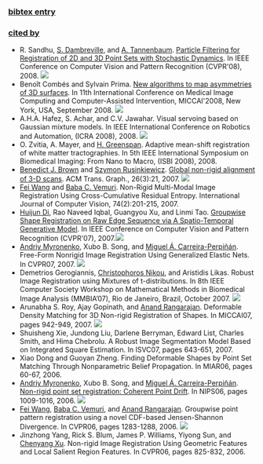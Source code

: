 ### [bibtex entry](http://gmmreg.googlecode.com/svn/trunk/iccv05_bib.txt) ###

### [cited by](http://scholar.google.com/scholar?hl=en&lr=&cites=6148543078786051652) ###

  * R. Sandhu, [S. Dambreville](http://www.bme.gatech.edu/groups/bil/people/Samuel.Dambreville/Samuel.Dambreville.html), and [A. Tannenbaum](http://www.bme.gatech.edu/groups/bil/). [Particle Filtering for Registration of 2D and 3D Point Sets with Stochastic Dynamics](http://www.na-mic.org/Wiki/index.php/Projects:PointSetRigidRegistration). In IEEE Conference on Computer Vision and Pattern Recognition (CVPR'08), 2008. [![](http://www.irisa.fr/visages/icones/pdf.gif)](http://www.bme.gatech.edu/groups/minerva/publications/papers/Sandhu_08_CVPR_PF_Registration.pdf)
  * Benoît Combés and Sylvain Prima. [New algorithms to map asymmetries of 3D surfaces](http://www.irisa.fr/visages/publi/publi/Combes08c-eng.html). In 11th International Conference on Medical Image Computing and Computer-Assisted Intervention, MICCAI'2008, New York, USA, September 2008. [![](http://www.irisa.fr/visages/icones/pdf.gif)](http://www.irisa.fr/visages/pdf/Combes08c.pdf)
  * A.H.A. Hafez, S. Achar, and C.V. Jawahar. Visual servoing based on Gaussian mixture models. In IEEE International Conference on Robotics and Automation, (ICRA 2008), 2008. [![](http://www.irisa.fr/visages/icones/pdf.gif)](http://www.iiit.net/techreports/2008_104.pdf)
  * O. Zvitia, A. Mayer, and [H. Greenspan](http://www.eng.tau.ac.il/~hayit/). Adaptive mean-shift registration of white matter tractographies. In 5th IEEE International Symposium on Biomedical Imaging: From Nano to Macro, (ISBI 2008), 2008.
  * [Benedict J. Brown](http://www.cs.princeton.edu/~bjbrown/) and [Szymon Rusinkiewicz](http://www.cs.princeton.edu/~smr/). [Global non-rigid alignment of 3-D scans](http://www.cs.princeton.edu/gfx/pubs/Brown_2007_GNA/index.php). ACM Trans. Graph., 26(3):21, 2007. [![](http://www.irisa.fr/visages/icones/pdf.gif)](http://www.cs.princeton.edu/gfx/pubs/Brown_2007_GNA/global_tps.pdf)
  * [Fei Wang](http://www.cise.ufl.edu/~fewang) and [Baba C. Vemuri](http://www.cise.ufl.edu/~vemuri). Non-Rigid Multi-Modal Image Registration Using Cross-Cumulative Residual Entropy. International Journal of Computer Vision, 74(2):201-215, 2007.
  * [Huijun Di](http://media.cs.tsinghua.edu.cn/~dhj), Rao Naveed Iqbal, Guangyou Xu, and Linmi Tao. [Groupwise Shape Registration on Raw Edge Sequence via A Spatio-Temporal Generative Model](http://media.cs.tsinghua.edu.cn/~dhj/cvpr07/index.html). In IEEE Conference on Computer Vision and Pattern Recognition (CVPR'07), 2007.[![](http://www.irisa.fr/visages/icones/pdf.gif)](http://media.cs.tsinghua.edu.cn/~dhj/paper/CVPR07-Registration-Edge-Seq.pdf)
  * [Andriy Myronenko](http://www.csee.ogi.edu/~myron/), Xubo B. Song, and [Miguel Á. Carreira-Perpiñán](http://faculty.ucmerced.edu/mcarreira-perpinan/index.html). Free-Form Nonrigid Image Registration Using Generalized Elastic Nets. In CVPR07, 2007. [![](http://www.irisa.fr/visages/icones/pdf.gif)](http://www.cse.ogi.edu/~miguel/papers/cvpr07.pdf)
  * Demetrios Gerogiannis, [Christophoros Nikou](http://www.cs.uoi.gr/~cnikou/), and Aristidis Likas. Robust Image Registration using Mixtures of t-distributions. In 8th IEEE Computer Society Workshop on Mathematical Methods in Biomedical Image Analysis (MMBIA’07), Rio de Janeiro, Brazil, October 2007. [![](http://www.irisa.fr/visages/icones/pdf.gif)](http://www.cs.uoi.gr/~cnikou/Publications/IEEE-MMBIA-Rio%20de%20Janeiro-2007.pdf)
  * Arunabha S. Roy, Ajay Gopinath, and [Anand Rangarajan](http://www.cise.ufl.edu/~anand). Deformable Density Matching for 3D Non-rigid Registration of Shapes. In MICCAI07, pages 942-949, 2007. [![](http://www.irisa.fr/visages/icones/pdf.gif)](http://www.cis.ufl.edu/~anand/pdf/miccai2007_final.pdf)
  * Shuisheng Xie, Jundong Liu, Darlene Berryman, Edward List, Charles Smith, and Hima Chebrolu. A Robust Image Segmentation Model Based on Integrated Square Estimation. In ISVC07, pages 643-651, 2007.
  * Xiao Dong and Guoyan Zheng. Finding Deformable Shapes by Point Set Matching Through Nonparametric Belief Propagation. In MIAR06, pages 60-67, 2006.
  * [Andriy Myronenko](http://www.csee.ogi.edu/~myron/), Xubo B. Song, and [Miguel Á. Carreira-Perpiñán](http://faculty.ucmerced.edu/mcarreira-perpinan/index.html). [Non-rigid point set registration: Coherent Point Drift](http://www.csee.ogi.edu/~myron/matlab/cpd/). In NIPS06, pages 1009-1016, 2006. [![](http://www.irisa.fr/visages/icones/pdf.gif)](http://www.csee.ogi.edu/~myron/publications/cpd_nips2006.pdf)
  * [Fei Wang](http://www.cise.ufl.edu/~fewang), [Baba C. Vemuri](http://www.cise.ufl.edu/~vemuri), and [Anand Rangarajan](http://www.cise.ufl.edu/~anand). Groupwise point pattern registration using a novel CDF-based Jensen-Shannon Divergence. In CVPR06, pages 1283-1288, 2006. [![](http://www.irisa.fr/visages/icones/pdf.gif)](http://www.cis.ufl.edu/~anand/pdf/cvpr06.pdf)
  * Jinzhong Yang, Rick S. Blum, James P. Williams, Yiyong Sun, and [Chenyang Xu](http://iacl.ece.jhu.edu/~chenyang/). Non-rigid Image Registration Using Geometric Features and Local Salient Region Features. In CVPR06, pages 825-832, 2006.
